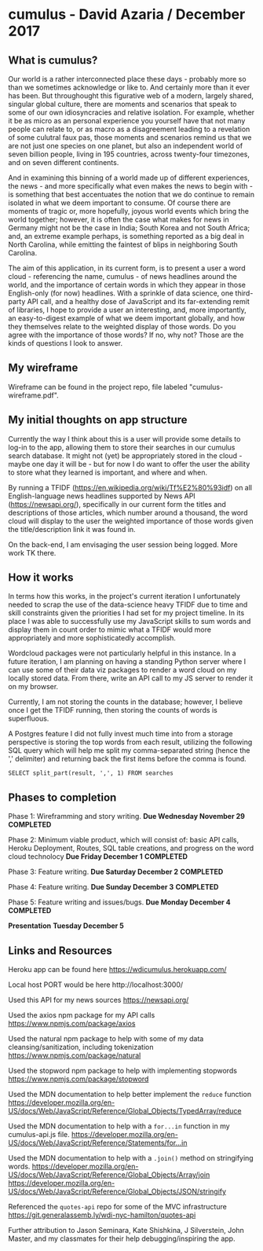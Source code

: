 # cumulus - David Azaria / December 2017

## What is cumulus?

Our world is a rather interconnected place these days - probably more so than we sometimes acknowledge or like to. And certainly more than it ever has been. But throughought this figurative web of a modern, largely shared, singular global culture, there are moments and scenarios that speak to some of our own idiosyncracies and relative isolation. For example, whether it be as micro as an personal experience you yourself have that not many people can relate to, or as macro as a disagreement leading to a revelation of some culutral faux pas, those moments and scenarios remind us that we are not just one species on one planet, but also an independent world of seven billion people, living in 195 countries, across twenty-four timezones, and on seven different continents. 

And in examining this binning of a world made up of different experiences, the news - and more specifically what even makes the news to begin with - is something that best accentuates the notion that we do continue to remain isolated in what we deem important to consume. Of course there are moments of tragic or, more hopefully, joyous world events which bring the world together; however, it is often the case what makes for news in Germany might not be the case in India; South Korea and not South Africa; and, an extreme example perhaps, is something reported as a big deal in North Carolina, while emitting the faintest of blips in neighboring South Carolina.  

The aim of this application, in its current form, is to present a user a word cloud - referencing the name, cumulus - of news headlines around the world, and the importance of certain words in which they appear in those English-only (for now) headlines. With a sprinkle of data science, one third-party API call, and a healthy dose of JavaScript and its far-extending remit of libraries, I hope to provide a user an interesting, and, more importantly, an easy-to-digest example of what we deem important globally, and how they themselves relate to the weighted display of those words. Do you agree with the importance of those words? If no, why not? Those are the kinds of questions I look to answer. 

## My wireframe

Wireframe can be found in the project repo, file labeled "cumulus-wireframe.pdf".

## My initial thoughts on app structure

Currently the way I think about this is a user will provide some details to log-in to the app, allowing them to store their searches in our cumulus search database. It might not (yet) be appropriately stored in the cloud - maybe one day it will be - but for now I do want to offer the user the ability to store what they learned is important, and where and when.  

By running a TFIDF (https://en.wikipedia.org/wiki/Tf%E2%80%93idf) on all English-language news headlines supported by News API (https://newsapi.org/), specifically in our current form the titles and descriptions of those articles, which number around a thousand, the word cloud will display to the user the weighted importance of those words given the title/description link it was found in. 

On the back-end, I am envisaging the user session being logged. More work TK there.  

## How it works

In terms how this works, in the project's current iteration I unfortunately needed to scrap the use of the data-science heavy TFIDF due to time and skill constraints given the priorities I had set for my project timeline. In its place I was able to successfully use my JavaScript skills to sum words and display them in count order to mimic what a TFIDF would more appropriately and more sophisticatedly accomplish. 

Wordcloud packages were not particularly helpful in this instance. In a future iteration, I am planning on having a standing Python server where I can use some of their data viz packages to render a word cloud on my locally stored data. From there, write an API call to my JS server to render it on my browser.

Currently, I am not storing the counts in the database; however, I believe once I get the TFIDF running, then storing the counts of words is superfluous. 

A Postgres feature I did not fully invest much time into from a storage perspective is storing the top words from each result, utilizing the following SQL query which will help me split my comma-separated string (hence the ',' delimiter) and returning back the first items before the comma is found.

`SELECT split_part(result, ',', 1) FROM searches`

## Phases to completion

Phase 1: Wireframming and story writing. **Due Wednesday November 29** **COMPLETED**

Phase 2: Minimum viable product, which will consist of: basic API calls, Heroku Deployment, Routes, SQL table creations, and progress on the word cloud technolocy **Due Friday December 1** **COMPLETED**

Phase 3: Feature writing. **Due Saturday December 2** **COMPLETED**

Phase 4: Feature writing. **Due Sunday December 3** **COMPLETED**

Phase 5: Feature writing and issues/bugs. **Due Monday December 4** **COMPLETED**

**Presentation** **Tuesday December 5**

## Links and Resources

Heroku app can be found here https://wdicumulus.herokuapp.com/

Local host PORT would be here http://localhost:3000/

Used this API for my news sources https://newsapi.org/

Used the axios npm package for my API calls https://www.npmjs.com/package/axios

Used the natural npm package to help with some of my data cleansing/sanitization, including tokenization https://www.npmjs.com/package/natural 

Used the stopword npm package to help with implementing stopwords https://www.npmjs.com/package/stopword  

Used the MDN documentation to help better implement the `reduce` function https://developer.mozilla.org/en-US/docs/Web/JavaScript/Reference/Global_Objects/TypedArray/reduce

Used the MDN documentation to help with a `for...in` function in my cumulus-api.js file. https://developer.mozilla.org/en-US/docs/Web/JavaScript/Reference/Statements/for...in

Used the MDN documentation to help with a `.join()` method on stringifying words.
https://developer.mozilla.org/en-US/docs/Web/JavaScript/Reference/Global_Objects/Array/join
https://developer.mozilla.org/en-US/docs/Web/JavaScript/Reference/Global_Objects/JSON/stringify

Referenced the `quotes-api` repo for some of the MVC infrastructure https://git.generalassemb.ly/wdi-nyc-hamilton/quotes-api

Further attribution to Jason Seminara, Kate Shishkina, J Silverstein, John Master, and my classmates for their help debugging/inspiring the app.
